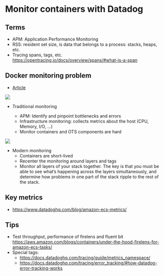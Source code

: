 # Monitor containers with Datadog

## Terms

- APM: Application Performance Monitoring
- RSS: resident set size, is data that belongs to a process: stacks, heaps, etc.
- Tracing spans, tags, etc. https://opentracing.io/docs/overview/spans/#what-is-a-span

## Docker monitoring problem

- [Article](https://www.datadoghq.com/blog/the-docker-monitoring-problem/)

![](https://imgix.datadoghq.com/img/blog/the-docker-monitoring-problem/docker-p1-2.png?auto=format&fit=max&w=847)

- Traditional monitoring

  - APM: Identify and pinpoint bottlenecks and errors
  - Infrastructure monitoring: collects metrics about the host (CPU, Memory, I/O, ...)
  - Monitor containers and OTS components are hard

![](https://imgix.datadoghq.com/img/blog/the-docker-monitoring-problem/docker-p1-6.png?auto=format&fit=max&w=847)

- Modern monitoring
  - Containers are short-lived
  - Recenter the monitoring around layers and tags
  - Monitor all layers of your stack together. The key is that you must be able to see what’s happening across the layers simultaneously, and determine how problems in one part of the stack ripple to the rest of the stack.

## Key metrics

- https://www.datadoghq.com/blog/amazon-ecs-metrics/

## Tips

- Test throughput, performance of firelens and fluent bit https://aws.amazon.com/blogs/containers/under-the-hood-firelens-for-amazon-ecs-tasks/
- Special tags:
  - https://docs.datadoghq.com/tracing/guide/metrics_namespace/
  - https://docs.datadoghq.com/tracing/error_tracking/#how-datadog-error-tracking-works
